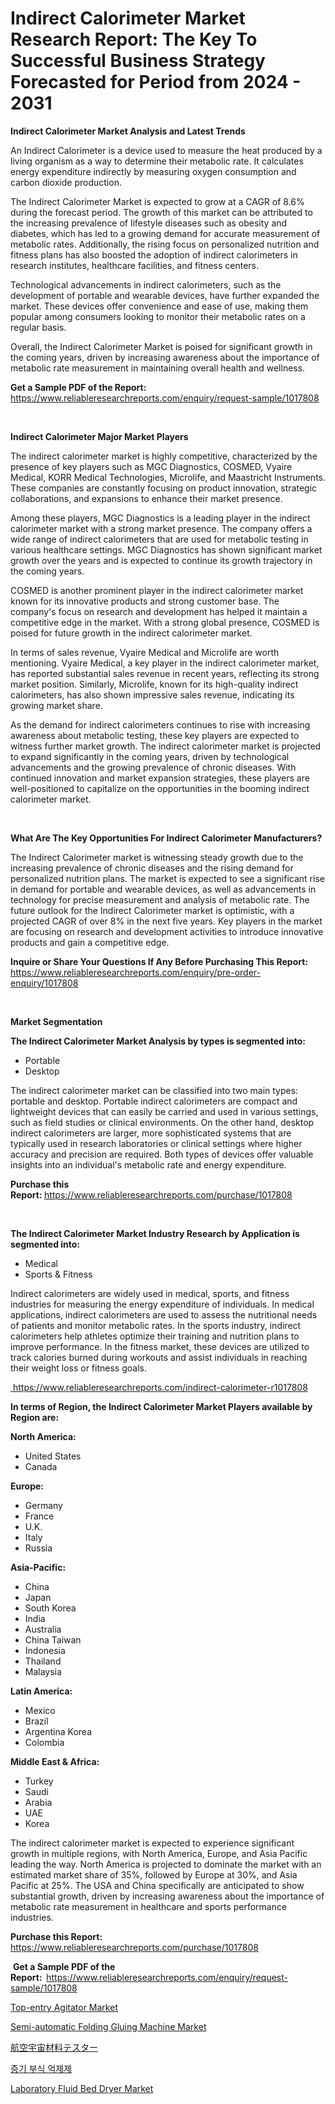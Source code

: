 <p><h1>Indirect Calorimeter Market Research Report: The Key To Successful Business Strategy Forecasted for Period from 2024 - 2031</h1></p><p><strong>Indirect Calorimeter Market Analysis and Latest Trends</strong></p>
<p><p>An Indirect Calorimeter is a device used to measure the heat produced by a living organism as a way to determine their metabolic rate. It calculates energy expenditure indirectly by measuring oxygen consumption and carbon dioxide production.</p><p>The Indirect Calorimeter Market is expected to grow at a CAGR of 8.6% during the forecast period. The growth of this market can be attributed to the increasing prevalence of lifestyle diseases such as obesity and diabetes, which has led to a growing demand for accurate measurement of metabolic rates. Additionally, the rising focus on personalized nutrition and fitness plans has also boosted the adoption of indirect calorimeters in research institutes, healthcare facilities, and fitness centers.</p><p>Technological advancements in indirect calorimeters, such as the development of portable and wearable devices, have further expanded the market. These devices offer convenience and ease of use, making them popular among consumers looking to monitor their metabolic rates on a regular basis.</p><p>Overall, the Indirect Calorimeter Market is poised for significant growth in the coming years, driven by increasing awareness about the importance of metabolic rate measurement in maintaining overall health and wellness.</p></p>
<p><strong>Get a Sample PDF of the Report:&nbsp;</strong> <a href="https://www.reliableresearchreports.com/enquiry/request-sample/1017808">https://www.reliableresearchreports.com/enquiry/request-sample/1017808</a></p>
<p>&nbsp;</p>
<p><strong>Indirect Calorimeter Major Market Players</strong></p>
<p><p>The indirect calorimeter market is highly competitive, characterized by the presence of key players such as MGC Diagnostics, COSMED, Vyaire Medical, KORR Medical Technologies, Microlife, and Maastricht Instruments. These companies are constantly focusing on product innovation, strategic collaborations, and expansions to enhance their market presence.</p><p>Among these players, MGC Diagnostics is a leading player in the indirect calorimeter market with a strong market presence. The company offers a wide range of indirect calorimeters that are used for metabolic testing in various healthcare settings. MGC Diagnostics has shown significant market growth over the years and is expected to continue its growth trajectory in the coming years.</p><p>COSMED is another prominent player in the indirect calorimeter market known for its innovative products and strong customer base. The company's focus on research and development has helped it maintain a competitive edge in the market. With a strong global presence, COSMED is poised for future growth in the indirect calorimeter market.</p><p>In terms of sales revenue, Vyaire Medical and Microlife are worth mentioning. Vyaire Medical, a key player in the indirect calorimeter market, has reported substantial sales revenue in recent years, reflecting its strong market position. Similarly, Microlife, known for its high-quality indirect calorimeters, has also shown impressive sales revenue, indicating its growing market share.</p><p>As the demand for indirect calorimeters continues to rise with increasing awareness about metabolic testing, these key players are expected to witness further market growth. The indirect calorimeter market is projected to expand significantly in the coming years, driven by technological advancements and the growing prevalence of chronic diseases. With continued innovation and market expansion strategies, these players are well-positioned to capitalize on the opportunities in the booming indirect calorimeter market.</p></p>
<p>&nbsp;</p>
<p><strong>What Are The Key Opportunities For Indirect Calorimeter Manufacturers?</strong></p>
<p><p>The Indirect Calorimeter market is witnessing steady growth due to the increasing prevalence of chronic diseases and the rising demand for personalized nutrition plans. The market is expected to see a significant rise in demand for portable and wearable devices, as well as advancements in technology for precise measurement and analysis of metabolic rate. The future outlook for the Indirect Calorimeter market is optimistic, with a projected CAGR of over 8% in the next five years. Key players in the market are focusing on research and development activities to introduce innovative products and gain a competitive edge.</p></p>
<p><strong>Inquire or Share Your Questions If Any Before Purchasing This Report:</strong> <a href="https://www.reliableresearchreports.com/enquiry/pre-order-enquiry/1017808">https://www.reliableresearchreports.com/enquiry/pre-order-enquiry/1017808</a></p>
<p>&nbsp;</p>
<p><strong>Market Segmentation</strong></p>
<p><strong>The Indirect Calorimeter Market Analysis by types is segmented into:</strong></p>
<p><ul><li>Portable</li><li>Desktop</li></ul></p>
<p><p>The indirect calorimeter market can be classified into two main types: portable and desktop. Portable indirect calorimeters are compact and lightweight devices that can easily be carried and used in various settings, such as field studies or clinical environments. On the other hand, desktop indirect calorimeters are larger, more sophisticated systems that are typically used in research laboratories or clinical settings where higher accuracy and precision are required. Both types of devices offer valuable insights into an individual's metabolic rate and energy expenditure.</p></p>
<p><strong>Purchase this Report:&nbsp;</strong><a href="https://www.reliableresearchreports.com/purchase/1017808">https://www.reliableresearchreports.com/purchase/1017808</a></p>
<p>&nbsp;</p>
<p><strong>The Indirect Calorimeter Market Industry Research by Application is segmented into:</strong></p>
<p><ul><li>Medical</li><li>Sports & Fitness</li></ul></p>
<p><p>Indirect calorimeters are widely used in medical, sports, and fitness industries for measuring the energy expenditure of individuals. In medical applications, indirect calorimeters are used to assess the nutritional needs of patients and monitor metabolic rates. In the sports industry, indirect calorimeters help athletes optimize their training and nutrition plans to improve performance. In the fitness market, these devices are utilized to track calories burned during workouts and assist individuals in reaching their weight loss or fitness goals.</p></p>
<p><a href="https://www.reliableresearchreports.com/indirect-calorimeter-r1017808">&nbsp;https://www.reliableresearchreports.com/indirect-calorimeter-r1017808</a></p>
<p><strong>In terms of Region, the Indirect Calorimeter Market Players available by Region are:</strong></p>
<p>
    <p> <strong> North America: </strong>
        <ul>
            <li>United States</li>
            <li>Canada</li>
        </ul>
        </p> 
    <p> <strong> Europe: </strong>
        <ul>
            <li>Germany</li>
            <li>France</li>
            <li>U.K.</li>
            <li>Italy</li>
            <li>Russia</li>
        </ul>
        </p> 
    <p> <strong> Asia-Pacific: </strong>
        <ul>
            <li>China</li>
            <li>Japan</li>
            <li>South Korea</li>
            <li>India</li>
            <li>Australia</li>
            <li>China Taiwan</li>
            <li>Indonesia</li>
            <li>Thailand</li>
            <li>Malaysia</li>
        </ul>
        </p> 
    <p> <strong> Latin America: </strong>
        <ul>
            <li>Mexico</li>
            <li>Brazil</li>
            <li>Argentina Korea</li>
            <li>Colombia</li>
        </ul>
        </p> 
    <p> <strong> Middle East & Africa: </strong>
        <ul>
            <li>Turkey</li>
            <li>Saudi</li>
            <li>Arabia</li>
            <li>UAE</li>
            <li>Korea</li>
        </ul>
    </p>
    </p>
<p><p>The indirect calorimeter market is expected to experience significant growth in multiple regions, with North America, Europe, and Asia Pacific leading the way. North America is projected to dominate the market with an estimated market share of 35%, followed by Europe at 30%, and Asia Pacific at 25%. The USA and China specifically are anticipated to show substantial growth, driven by increasing awareness about the importance of metabolic rate measurement in healthcare and sports performance industries.</p></p>
<p><strong>Purchase this Report: </strong><a href="https://www.reliableresearchreports.com/purchase/1017808">https://www.reliableresearchreports.com/purchase/1017808</a></p>
<p>&nbsp;<strong>Get a Sample PDF of the Report:&nbsp;&nbsp;</strong><a href="https://www.reliableresearchreports.com/enquiry/request-sample/1017808">https://www.reliableresearchreports.com/enquiry/request-sample/1017808</a></p>
<p><strong></strong></p>
<p><p><a href="https://github.com/rionkhanvai01/Market-Research-Report-List-1/blob/main/top-entry-agitator-market.md">Top-entry Agitator Market</a></p><p><a href="https://github.com/haleemasakdiya1/Market-Research-Report-List-1/blob/main/semi-automatic-folding-gluing-machine-market.md">Semi-automatic Folding Gluing Machine Market</a></p><p><a href="https://github.com/KenyonJohns/Market-Research-Report-List-1/blob/main/8054234167801.md">航空宇宙材料テスター</a></p><p><a href="https://github.com/mofijurk071/Market-Research-Report-List-1/blob/main/5964421181367.md">증기 부식 억제제</a></p><p><a href="https://issuu.com/reportprime-2/docs/laboratory-fluid-bed-dryer-market-size-2030.pptx">Laboratory Fluid Bed Dryer Market</a></p></p>